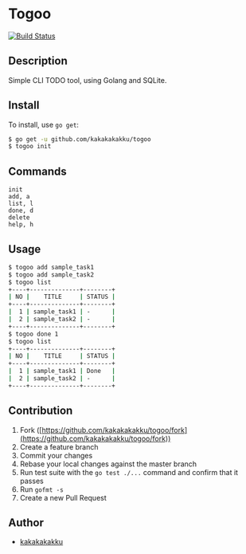 # Togoo

[![Build Status](https://travis-ci.org/kakakakakku/togoo.svg)](https://travis-ci.org/kakakakakku/togoo)

## Description

Simple CLI TODO tool, using Golang and SQLite.

## Install

To install, use `go get`:

```bash
$ go get -u github.com/kakakakakku/togoo
$ togoo init
```

## Commands

```
init
add, a
list, l
done, d
delete
help, h
```

## Usage

```bash
$ togoo add sample_task1
$ togoo add sample_task2
$ togoo list
+----+--------------+--------+
| NO |    TITLE     | STATUS |
+----+--------------+--------+
|  1 | sample_task1 | -      |
|  2 | sample_task2 | -      |
+----+--------------+--------+
$ togoo done 1
$ togoo list
+----+--------------+--------+
| NO |    TITLE     | STATUS |
+----+--------------+--------+
|  1 | sample_task1 | Done   |
|  2 | sample_task2 | -      |
+----+--------------+--------+
```

## Contribution

1. Fork ([https://github.com/kakakakakku/togoo/fork](https://github.com/kakakakakku/togoo/fork))
1. Create a feature branch
1. Commit your changes
1. Rebase your local changes against the master branch
1. Run test suite with the `go test ./...` command and confirm that it passes
1. Run `gofmt -s`
1. Create a new Pull Request

## Author

* [kakakakakku](https://github.com/kakakakakku)
